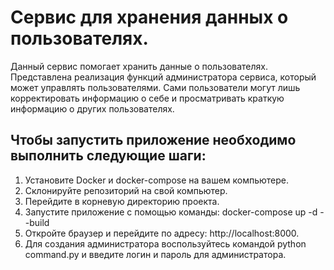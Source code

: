 # Сервис для хранения данных о пользователях.
Данный сервис помогает хранить данные о пользователях. Представлена
реализация функций администратора сервиса, который может управлять 
пользователями. Сами пользователи могут лишь корректировать информацию 
о себе и просматривать краткую информацию о других пользователях. 

## Чтобы запустить приложение необходимо выполнить следующие шаги:
1. Установите Docker и docker-compose на вашем компьютере.
2. Склонируйте репозиторий на свой компьютер.
3. Перейдите в корневую директорию проекта.
4. Запустите приложение с помощью команды: docker-compose up -d --build
5. Откройте браузер и перейдите по адресу: http://localhost:8000.
6. Для создания администратора воспользуйтесь командой python command.py и
введите логин и пароль для администратора. 

